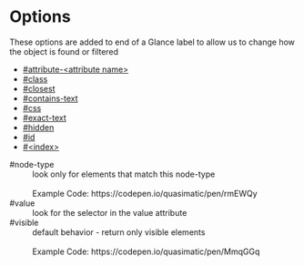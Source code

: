 # Options

These options are added to end of a Glance label to allow us to change how the object is found or filtered


 * [#attribute-&lt;attribute name&gt;](attribute-attributename.md)
 * [#class](class.md)
 * [#closest](closest.md)
 * [#contains-text](contains-text.md)
 * [#css](css.md)
 * [#exact-text](exact-text.md)
 * [#hidden](hidden.md)
 * [#id](id.md)
 * [#&lt;index&gt;](glance-index.md)

<dl>
  <dt>#node-type</dt>
  <dd>look only for elements that match this node-type<br><br>
  Example Code: https://codepen.io/quasimatic/pen/rmEWQy
  </dd>
  <dt>#value</dt>
  <dd>look for the selector in the value attribute</dd>
  <dt>#visible</dt>
  <dd>default behavior - return only visible elements<br><br>
  Example Code: https://codepen.io/quasimatic/pen/MmqGGq
  </dd>
</dl>